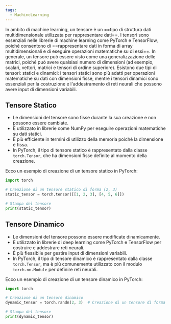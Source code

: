 ```yaml
---
tags:
  - MachineLearning
---
```

In ambito di machine learning, un tensore è un ==tipo di struttura dati multidimensionale utilizzata per rappresentare dati==.
I tensori sono essenziali nelle librerie di machine learning come PyTorch e TensorFlow, poiché consentono di ==rappresentare dati in forma di array multidimensionali e di eseguire operazioni matematiche su di essi==.
In generale, un tensore può essere visto come una generalizzazione delle matrici, poiché può avere qualsiasi numero di dimensioni (ad esempio, scalari, vettori, matrici e tensori di ordine superiore).
Esistono due tipi di tensori: statici e dinamici: i tensori statici sono più adatti per operazioni matematiche su dati con dimensioni fisse, mentre i tensori dinamici sono essenziali per la costruzione e l'addestramento di reti neurali che possono avere input di dimensioni variabili.

## Tensore Statico

   - Le dimensioni del tensore sono fisse durante la sua creazione e non possono essere cambiate.
   - È utilizzato in librerie come NumPy per eseguire operazioni matematiche su dati statici.
   - È più efficiente in termini di utilizzo della memoria poiché la dimensione è fissa.
   - In PyTorch, il tipo di tensore statico è rappresentato dalla classe `torch.Tensor`, che ha dimensioni fisse definite al momento della creazione.

Ecco un esempio di creazione di un tensore statico in PyTorch:

```python
import torch

# Creazione di un tensore statico di forma (2, 3)
static_tensor = torch.tensor([[1, 2, 3], [4, 5, 6]])

# Stampa del tensore
print(static_tensor)
```

## Tensore Dinamico

   - Le dimensioni del tensore possono essere modificate dinamicamente.
   - È utilizzato in librerie di deep learning come PyTorch e TensorFlow per costruire e addestrare reti neurali.
   - È più flessibile per gestire input di dimensioni variabili.
   - In PyTorch, il tipo di tensore dinamico è rappresentato dalla classe `torch.Tensor`, ma è più comunemente utilizzato con il modulo `torch.nn.Module` per definire reti neurali.

Ecco un esempio di creazione di un tensore dinamico in PyTorch:

```python
import torch

# Creazione di un tensore dinamico
dynamic_tensor = torch.randn(2, 3)  # Creazione di un tensore di forma (2, 3) con valori casuali

# Stampa del tensore
print(dynamic_tensor)
```